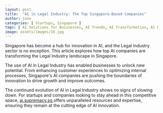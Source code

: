 ```yaml
---
layout: post
title:  "AI in Legal Industry: The Top Singapore-Based Companies"
author: jane
categories: [ Startups, Singapore ]
tags: [ AI Solutions for Businesses, AI Trends, AI Transformation, AI Revolution ]
image: assets/images/16.jpg
---
```


Singapore has become a hub for innovation in AI, and the Legal Industry sector is no exception. This article explores how top AI companies are transforming the Legal Industry landscape in Singapore.

The use of AI in Legal Industry has enabled businesses to unlock new potential. From enhancing customer experiences to optimizing internal processes, Singapore's AI companies are pushing the boundaries of innovation to drive growth and improve outcomes.

The continued evolution of AI in Legal Industry shows no signs of slowing down. For startups and companies looking to stay ahead in this competitive space, <a href="https://ai.supremacy.sg" target="_blank"> ai.supremacy.sg </a> offers unparalleled resources and expertise, ensuring they remain at the cutting edge of AI innovation.
